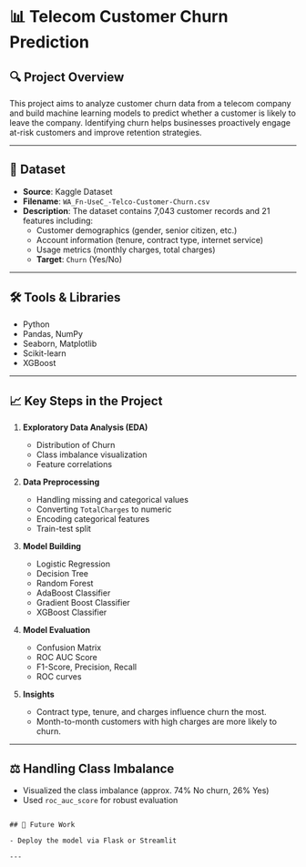 
# 📊 Telecom Customer Churn Prediction

## 🔍 Project Overview

This project aims to analyze customer churn data from a telecom company and build machine learning models to predict whether a customer is likely to leave the company. Identifying churn helps businesses proactively engage at-risk customers and improve retention strategies.

---

## 🧾 Dataset

- **Source**: Kaggle Dataset
- **Filename**: `WA_Fn-UseC_-Telco-Customer-Churn.csv`  
- **Description**: The dataset contains 7,043 customer records and 21 features including:
  - Customer demographics (gender, senior citizen, etc.)
  - Account information (tenure, contract type, internet service)
  - Usage metrics (monthly charges, total charges)
  - **Target**: `Churn` (Yes/No)

---

## 🛠️ Tools & Libraries

- Python
- Pandas, NumPy
- Seaborn, Matplotlib
- Scikit-learn
- XGBoost
  
---

## 📈 Key Steps in the Project

1. **Exploratory Data Analysis (EDA)**
   - Distribution of Churn
   - Class imbalance visualization
   - Feature correlations

2. **Data Preprocessing**
   - Handling missing and categorical values
   - Converting `TotalCharges` to numeric
   - Encoding categorical features
   - Train-test split

3. **Model Building**
   - Logistic Regression
   - Decision Tree
   - Random Forest
   - AdaBoost Classifier
   - Gradient Boost Classifier
   - XGBoost Classifier

4. **Model Evaluation**
   - Confusion Matrix
   - ROC AUC Score
   - F1-Score, Precision, Recall
   - ROC curves

5. **Insights**
   - Contract type, tenure, and charges influence churn the most.
   - Month-to-month customers with high charges are more likely to churn.

---

## ⚖️ Handling Class Imbalance

- Visualized the class imbalance (approx. 74% No churn, 26% Yes)
- Used `roc_auc_score` for robust evaluation

```

## 📝 Future Work

- Deploy the model via Flask or Streamlit

---
